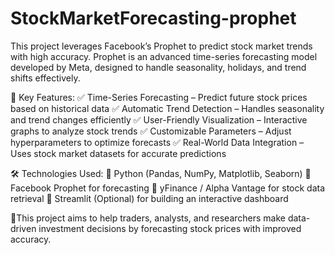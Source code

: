 # StockMarketForecasting-prophet
This project leverages Facebook’s Prophet to predict stock market trends with high accuracy. Prophet is an advanced time-series forecasting model developed by Meta, designed to handle seasonality, holidays, and trend shifts effectively.

🚀 Key Features:
✅ Time-Series Forecasting – Predict future stock prices based on historical data
✅ Automatic Trend Detection – Handles seasonality and trend changes efficiently
✅ User-Friendly Visualization – Interactive graphs to analyze stock trends
✅ Customizable Parameters – Adjust hyperparameters to optimize forecasts
✅ Real-World Data Integration – Uses stock market datasets for accurate predictions

🛠 Technologies Used:
🔹 Python (Pandas, NumPy, Matplotlib, Seaborn)
🔹 Facebook Prophet for forecasting
🔹 yFinance / Alpha Vantage for stock data retrieval
🔹 Streamlit (Optional) for building an interactive dashboard

📌This project aims to help traders, analysts, and researchers make data-driven investment decisions by forecasting stock prices with improved accuracy.